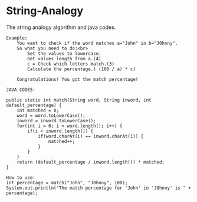 # String-Analogy
The string analogy algorithm and java codes.

	Example:
		You want to check if the word matches a="John" in b="J0hnny".
		So what you need to do:<br>
			Set the values to lowercase.
			Get values length from a.(4)
			c = Check which letters match.(3)
			Calculate the percentage.( (100 / a) * c)
			
		Congratulations! You got the match percentage!

```
JAVA CODES:

public static int match(String word, String inword, int default_percentage) {
	int matched = 0;
	word = word.toLowerCase();
	inword = inword.toLowerCase();
	for(int i = 0; i < word.length(); i++) {
		if(i < inword.length()) {
			if(word.charAt(i) == inword.charAt(i)) {
				matched++;
			}
		}
	}
	return (default_percentage / inword.length()) * matched;
}

How to use:
int percentage = match("John", "J0hnny", 100);
System.out.println("The match percentage for 'John' in 'J0hnny' is " + percentage);
```
